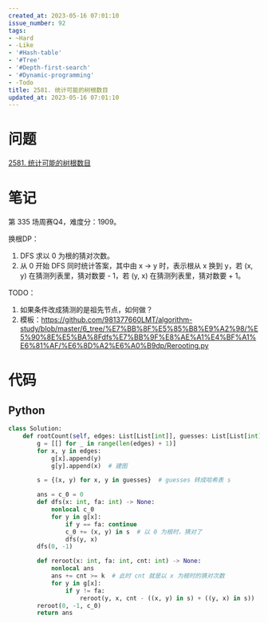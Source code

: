 ```yaml
---
created_at: 2023-05-16 07:01:10
issue_number: 92
tags:
- ~Hard
- -Like
- '#Hash-table'
- '#Tree'
- '#Depth-first-search'
- '#Dynamic-programming'
- -Todo
title: 2581. 统计可能的树根数目
updated_at: 2023-05-16 07:01:10
---
```


# 问题

[2581. 统计可能的树根数目](https://leetcode.cn/problems/count-number-of-possible-root-nodes/)

# 笔记

第 335 场周赛Q4，难度分：1909。

换根DP：
1. DFS 求以 0 为根的猜对次数。
2. 从 0 开始 DFS 同时统计答案，其中由 x -> y 时，表示根从 x 换到 y，若 (x, y) 在猜测列表里，猜对数要 - 1，若 (y, x) 在猜测列表里，猜对数要 + 1。

TODO：
1. 如果条件改成猜测的是祖先节点，如何做？
2. 模板：https://github.com/981377660LMT/algorithm-study/blob/master/6_tree/%E7%BB%8F%E5%85%B8%E9%A2%98/%E5%90%8E%E5%BA%8Fdfs%E7%BB%9F%E8%AE%A1%E4%BF%A1%E6%81%AF/%E6%8D%A2%E6%A0%B9dp/Rerooting.py

# 代码

## Python

```python
class Solution:
    def rootCount(self, edges: List[List[int]], guesses: List[List[int]], k: int) -> int:
        g = [[] for _ in range(len(edges) + 1)]
        for x, y in edges:
            g[x].append(y)
            g[y].append(x)  # 建图

        s = {(x, y) for x, y in guesses}  # guesses 转成哈希表 s

        ans = c_0 = 0
        def dfs(x: int, fa: int) -> None:
            nonlocal c_0
            for y in g[x]:
                if y == fa: continue
                c_0 += (x, y) in s  # 以 0 为根时，猜对了
                dfs(y, x)
        dfs(0, -1)

        def reroot(x: int, fa: int, cnt: int) -> None:
            nonlocal ans
            ans += cnt >= k  # 此时 cnt 就是以 x 为根时的猜对次数
            for y in g[x]:
                if y != fa:
                    reroot(y, x, cnt - ((x, y) in s) + ((y, x) in s))
        reroot(0, -1, c_0)
        return ans
```
